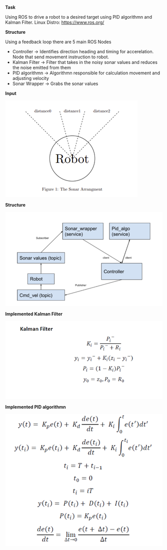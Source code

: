 **Task**

Using ROS to drive a robot to a desired target using PID algorithmn and Kalman Filter.
Linux Distro: https://www.ros.org/

**Structure**

Using a feedback loop there are 5 main ROS Nodes
* Controller -> Identifies direction heading and timing for accerelation. Node that send movement instruction to robot.
* Kalman Filter -> Filter that takes in the noisy sonar values and reduces the noise emitted from them
* PID algorithmn -> Algorithmn responsible for calculation movement and adjusting velocity 
* Sonar Wrapper -> Grabs the sonar values


**Input**

![alt text](./images/sonarinput.PNG)

**Structure**

![alt text](./images/structure.PNG)

**Implemented Kalman Filter**

![alt text](./images/kalmanfilter.PNG)

**Implemented PID algorithmn**

![alt text](./images/PIDalgo.PNG)

